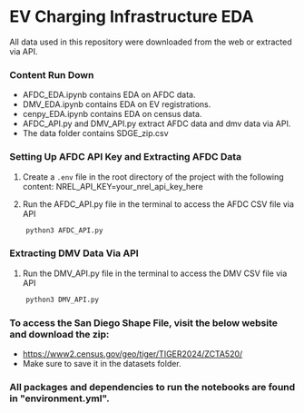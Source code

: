 # EV Charging Infrastructure EDA 

All data used in this repository were downloaded from the web or extracted via API.

### Content Run Down
- AFDC_EDA.ipynb contains EDA on AFDC data.
- DMV_EDA.ipynb contains EDA on EV registrations.
- cenpy_EDA.ipynb contains EDA on census data.
- AFDC_API.py and DMV_API.py extract AFDC data and dmv data via API.
- The data folder contains SDGE_zip.csv

### Setting Up AFDC API Key and Extracting AFDC Data

1. Create a `.env` file in the root directory of the project with the following content:
    NREL_API_KEY=your_nrel_api_key_here

2. Run the AFDC_API.py file in the terminal to access the AFDC CSV file via API 
```bash
    python3 AFDC_API.py
```

### Extracting DMV Data Via API

1. Run the DMV_API.py file in the terminal to access the DMV CSV file via API 
```bash
    python3 DMV_API.py
```

### To access the San Diego Shape File, visit the below website and download the zip:
- https://www2.census.gov/geo/tiger/TIGER2024/ZCTA520/
- Make sure to save it in the datasets folder.


### All packages and dependencies to run the notebooks are found in "environment.yml".
